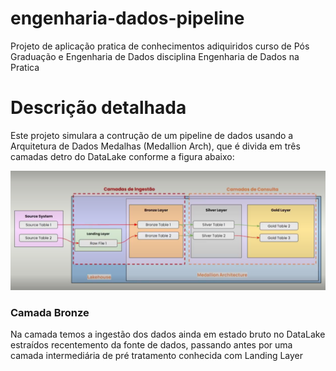 # engenharia-dados-pipeline
Projeto de aplicação pratica de conhecimentos adiquiridos curso de Pós Graduação e Engenharia de Dados disciplina Engenharia de Dados na Pratica 

# Descrição detalhada 
Este projeto simulara a contrução de um pipeline de dados usando a Arquitetura de Dados Medalhas (Medallion Arch), que é divida em três camadas detro do DataLake conforme a figura abaixo:

![alt text](image.png)

### Camada Bronze
Na camada temos a ingestão dos dados ainda em estado bruto no DataLake estraídos recentemento da fonte de dados, passando antes por uma camada intermediária de pré tratamento conhecida com Landing Layer